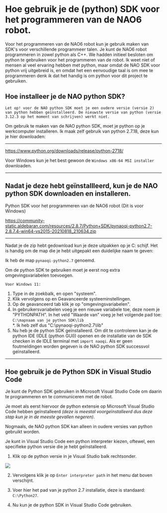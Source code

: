 # Hoe gebruik je de (python) SDK voor het programmeren van de NAO6 robot. 

Voor het programmeren van de NAO6 robot kun je gebruik maken van SDK's voor verschillende programmeer talen. Je kunt de NAO6 robot programmeren in zowel python als C++. We hadden initieel besloten om python te gebruiken voor het programmeren van de robot. Ik weet niet of mensen al veel ervaring hebben met python, maar omdat de NAO SDK voor python vrij uitgebreid is, en omdat het een eenvoudige taal is om mee te programmeren denk ik dat het handig is om python voor dit project te gebruiken. 

## Hoe installeer je de NAO python SDK?

```
Let op! voor de NAO python SDK moet je een oudere versie (versie 2) van python hebben geïnstalleerd. De nieuwste versie van python (versie 3.12.3 op het moment van schrijven) werkt niet.
```

Om gebruik te maken van de NAO python SDK, moet je python op je werkcomputer installeren. Ik maak zelf gebruik van python 2.7.18, deze kun je hier downloaden:

---

https://www.python.org/downloads/release/python-2718/ 

Voor Windows kun je het best gewoon de `Windows x86-64 MSI installer` downloaden.

---

Nadat je deze hebt geïnstallleerd, kun je de NAO python SDK downloaden en installeren. 
---

Python SDK voor het programmeren van de NAO6 robot
(Dit is voor Windows)

https://community-static.aldebaran.com/resources/2.8.7/Python+SDK/pynaoqi-python2.7-2.8.7.4-win64-vs2015-20210818_210634.zip

---

Nadat je de zip hebt gedownload kun je deze uitpakken op je C: schijf. Het is handig om de map die je hebt uitgepakt een duidelijke naam te geven:

Ik heb de map `pynaoqi-python2.7` genoemd.

Om de python SDK te gebruiken moet je eerst nog extra omgevingsvariabelen toevoegen.

`Voor Windows 11:`

1. Type in de zoekbalk, en open "systeem".
2. Klik vervolgens op en Geavanceerde systeeminstellingen.
3. Op de geavanceerd tab klik je op "omgevingsvariabelen".
4. In gebruikersvariabelen voeg je een nieuwe variabele toe, deze noem je "PYTHONPATH". In het veld "Waarde van" voeg je het volgende pad toe: `C:\mapnaam van je python SDK\lib` <br>
*. Ik heb zelf dus "C:\pynaoqi-python2.7\lib"
5. Nu heb je de python SDK geïnstalleerd. Om dit te controleren kan je de python IDE (IDLE (python GUI)) openen en de installatie van de SDK checken in de IDLE terminal met `import naoqi`. Als er geen foutmeldingen worden gegeven is de NAO python SDK successvol geïnstalleerd.

---

## Hoe gebruik je de Python SDK in Visual Studio Code

Je kunt de Python SDK gebruiken in Microsoft Visual Studio Code om daarin te programmeren en te communiceren met de robot.

Je moet als eerst hiervoor de python extensie op Microsoft Visual Studio Code hebben geïnstalleerd *(deze is meestal voorgeïnstalleerd dus deze stap kun je in de meeste gevallen negeren)*.

Nogmaals, de NAO python SDK kan alleen in oudere versies van python gebruikt worden.

Je kunt in Visual Studio Code een python interpreter kiezen, oftewel, een specifieke python versie die je hebt geïnstalleerd.

1. Klik op de python versie in je Visual Studio balk rechtsonder.
<img src="images/VSC_balk_1.png">

2. Vervolgens klik je op `Enter interpreter path` in het menu dat boven verschijnt.

3. Voer hier het pad van je python 2.7 installatie, deze is standaard: `C:\Python27`.

4. Nu kun je de python SDK in Visual Studio Code gebruiken.







